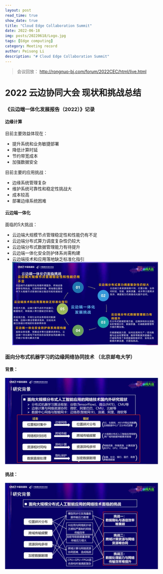 ```yaml
---
layout: post
read_time: true
show_date: true
title: "Cloud Edge Collaboration Summit"
date: 2022-06-18
img: posts/20220618/Logo.jpg
tags: [Edge computing]
category: Meeting record
author: Peisong Li
description: "# Cloud Edge Collaboration Summit"
---
```


> 会议回放：
> http://rongnuo-bj.com/forum/2022CEC/html/live.html


# 2022 云边协同大会 现状和挑战总结
### 《云边端一体化发展报告（2022）》记录

#### 边缘计算
目前主要效益体现在：

 - 提升系统和业务敏捷部署 
 - 降低计算时延
 - 节约带宽成本
 - 加强数据安全

目前主要的应用挑战：

 - 边缘系统管理复杂
 - 维护系统可靠性和稳定性挑战大
 - 成本较高
 - 部署边缘系统困难

#### 云边端一体化
面临的5大挑战：

 - 云边端大规模节点管理稳定性和性能仍有不足
 - 云边端分布式算力调度复杂性仍较大
 - 云边端分布式数据管理能力有待提升
 - 云边端一体化安全防护体系尚需构建
 - 云边端技术和应用落地缺乏标准化指引
![云边端一体化面临的挑战](./assets/img/posts/20220618/Challenges.png)

### 面向分布式机器学习的边缘网络协同技术 （北京邮电大学）
#### 背景：
![研究背景](./assets/img/posts/20220618/Background.png)
#### 挑战：
![挑战](./assets/img/posts/20220618/Challenges_distri.png)





